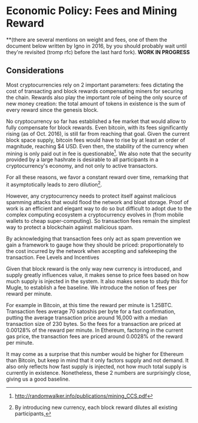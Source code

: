 # Economic Policy: Fees and Mining Reward

**(there are several mentions on weight and fees, one of them the document below written by Igno in 2016, by you should probably wait until they're revisited (tromp rfc) before the last hard fork).
**WORK IN PROGRESS**

## Considerations

Most cryptocurrencies rely on 2 important parameters: fees dictating the cost of transacting and block rewards compensating miners for securing the chain. Rewards also play the important role of being the only source of new money creation: the total amount of tokens in existence is the sum of every reward since the genesis block.

No cryptocurrency so far has established a fee market that would allow to fully compensate for block rewards. Even bitcoin, with its fees significantly rising (as of Oct. 2016), is still far from reaching that goal. Given the current block space supply, bitcoin fees would have to rise by at least an order of magnitude, reaching $4 USD. Even then, the stability of the currency when mining is only paid out in fee is questionable[^1]. We also note that the security provided by a large hashrate is desirable to all participants in a cryptocurrency's economy, and not only to active transactors.

For all these reasons, we favor a constant reward over time, remarking that it asymptotically leads to zero dilution[^2].

However, any cryptocurrency needs to protect itself against malicious spamming attacks that would flood the network and bloat storage. Proof of work is an efficient and elegant way to do so but difficult to adopt due to the complex computing ecosystem a cryptocurrency evolves in (from mobile wallets to cheap super-computing). So transaction fees remain the simplest way to protect a blockchain against malicious spam.

By acknowledging that transaction fees only act as spam prevention we gain a framework to gauge how they should be priced: proportionately to the cost incurred by the network when accepting and safekeeping the transaction.
Fee Levels and Incentives

Given that block reward is the only way new currency is introduced, and supply greatly influences value, it makes sense to price fees based on how much supply is injected in the system. It also makes sense to study this for Mugle, to establish a fee baseline. We introduce the notion of fees per reward per minute.

For example in Bitcoin, at this time the reward per minute is 1.25BTC. Transaction fees average 70 satoshis per byte for a fast confirmation, putting the average transaction price around 16,000 with a median transaction size of 230 bytes. So the fees for a transaction are priced at 0.00128% of the reward per minute. In Ethereum, factoring in the current gas price, the transaction fees are priced around 0.0028% of the reward per minute.

It may come as a surprise that this number would be higher for Ethereum than Bitcoin, but keep in mind that it only factors supply and not demand. It also only reflects how fast supply is injected, not how much total supply is currently in existence. Nonetheless, these 2 numbers are surprisingly close, giving us a good baseline.

[^1]: http://randomwalker.info/publications/mining_CCS.pdf
[^2]: By introducing new currency, each block reward dilutes all existing participants,
